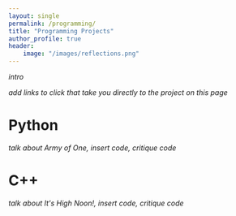```yaml
---
layout: single
permalink: /programming/
title: "Programming Projects"
author_profile: true
header:
    image: "/images/reflections.png"
---
```


*intro*

*add links to click that take you directly to the project on this page*

# Python

*talk about Army of One, insert code, critique code*

# C++

*talk about It's High Noon!, insert code, critique code*